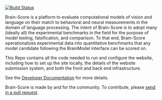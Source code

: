 [![Build Status](https://travis-ci.com/brain-score/brain-score.web.svg?branch=master)](https://travis-ci.com/brain-score/brain-score.web)

Brain-Score is a platform to evaluate computational models of vision and language on their match to behavioral and 
neural measurements in the domain of language processing. The intent of Brain-Score is to adopt many (ideally all) 
the experimental benchmarks in the field for the purpose of model testing, falsification, and comparison. To that end, 
Brain-Score operationalizes experimental data into quantitative benchmarks that any model candidate following the 
BrainModel interface can be scored on.

This Repo contains all the code needed to run and configure the website, including how to set up the site locally, the 
details of the website submission system, and both the front and back end infrastructure.

See the [Developer Documentation](https://brain-score.web.readthedocs.io) for more details.

Brain-Score is made by and for the community. To contribute, please [send in a pull request](https://github.com/brain-score/brain-score.web/pulls).